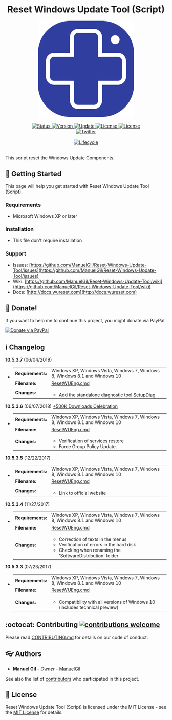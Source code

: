 <div align="center">
	<h1> Reset Windows Update Tool (Script) </h1>
</div>

<div align="center">
	<a href="https://wureset.com/downloads.php" target="_blank">
		<img src="https://github.com/ManuelGil/Reset-Windows-Update-Tool/blob/master/docs/images/wureset.png?raw=true" alt="Logo" height="300" width="300">
	</a>
</div>
<br />
<div align="center">
	<a href="#changelog">
		<img src="https://img.shields.io/badge/stability-frozen-blue.svg" alt="Status">
	</a>
	<a href="#changelog">
		<img src="https://img.shields.io/badge/release-v10.5.3.7-blue.svg" alt="Version">
	</a>
	<a href="#changelog">
		<img src="https://img.shields.io/badge/update-juny-yellowgreen.svg" alt="Update">
	</a>
	<a href="https://gallery.technet.microsoft.com/scriptcenter/Reset-Windows-Update-Agent-d824badc" target="_blank">
		<img src="https://img.shields.io/badge/downloads-%2B500K-green.svg" alt="License">
	</a>
	<a href="#license">
		<img src="https://img.shields.io/badge/license-MIT%20License-green.svg" alt="License">
	</a>
</div>

<div align="center">
	<a href="https://twitter.com/intent/follow?screen_name=wureset">
		<img src="https://img.shields.io/twitter/follow/wureset.svg?style=social" alt="Twitter">
	</a>
</div>
<br />
<div align="center">
	<a href="https://support.microsoft.com/en-us/help/13853/windows-lifecycle-fact-sheet">
		<img src="https://github.com/ManuelGil/Reset-Windows-Update-Tool/blob/master/docs/images/Windows-Update.png?raw=true" alt="Lifecycle">
	</a>
</div>
<br />

This script reset the Windows Update Components.

<a name="started"></a>
## :traffic_light: Getting Started

This page will help you get started with Reset Windows Update Tool (Script).

<a name="requirements"></a>
### Requirements

  * Microsoft Windows XP or later

<a name="installation"></a>
### Installation

  * This file don't require installation

<a name="support"></a>
### Support
  * Issues: [https://github.com/ManuelGil/Reset-Windows-Update-Tool/issues](https://github.com/ManuelGil/Reset-Windows-Update-Tool/issues)
  * Wiki: [https://github.com/ManuelGil/Reset-Windows-Update-Tool/wiki](https://github.com/ManuelGil/Reset-Windows-Update-Tool/wiki)
  * Docs: [http://docs.wureset.com](http://docs.wureset.com)

<a name="Donate"></a>
## :gift: Donate!

If you want to help me to continue this project, you might donate via PayPal.

<a href="https://paypal.me/ManuelFGil"><img src="https://www.paypalobjects.com/webstatic/en_US/i/btn/png/btn_donate_92x26.png" alt="Donate via PayPal"></a>

<a name="changelog"></a>
## :information_source: Changelog

**10.5.3.7** (06/04/2019)

  * <table border="0" cellpadding="4">
		<tr>
			<td><strong>
				Requirements:
			</strong></td>
			<td>
				Windows XP, Windows Vista, Windows 7, Windows 8, Windows 8.1
				and Windows 10
			</td>
		</tr>
		<tr>
			<td>
				<strong>Filename:</strong>
			</td>
			<td>
				<a href="https://github.com/ManuelGil/Script-Reset-Windows-Update-Tool">
					ResetWUEng.cmd
				</a>
			</td>
		</tr>
		<tr>
			<td>
				<strong>Changes:</strong>
			</td>
			<td>
				<ul>
					<li>
						Add the standalone diagnostic tool <a href="https://go.microsoft.com/fwlink/?linkid=870142" target="_blank">SetupDiag</a>
					</li>
				</ul>
			</td>
		</tr>
	</table>

**10.5.3.6** (06/07/2018) [+500K Downloads Celebration](https://gallery.technet.microsoft.com/scriptcenter/Reset-Windows-Update-Agent-d824badc)

  * <table border="0" cellpadding="4">
		<tr>
			<td><strong>
				Requirements:
			</strong></td>
			<td>
				Windows XP, Windows Vista, Windows 7, Windows 8, Windows 8.1
				and Windows 10
			</td>
		</tr>
		<tr>
			<td>
				<strong>Filename:</strong>
			</td>
			<td>
				<a href="https://github.com/ManuelGil/Script-Reset-Windows-Update-Tool">
					ResetWUEng.cmd
				</a>
			</td>
		</tr>
		<tr>
			<td>
				<strong>Changes:</strong>
			</td>
			<td>
				<ul>
					<li>
						Verification of services restore
					</li>
					<li>
						Force Group Policy Update.
					</li>
				</ul>
			</td>
		</tr>
	</table>

**10.5.3.5** (12/22/2017)

  * <table border="0" cellpadding="4">
		<tr>
			<td><strong>
				Requirements:
			</strong></td>
			<td>
				Windows XP, Windows Vista, Windows 7, Windows 8, Windows 8.1
				and Windows 10
			</td>
		</tr>
		<tr>
			<td>
				<strong>Filename:</strong>
			</td>
			<td>
				<a href="https://github.com/ManuelGil/Script-Reset-Windows-Update-Tool">
					ResetWUEng.cmd
				</a>
			</td>
		</tr>
		<tr>
			<td>
				<strong>Changes:</strong>
			</td>
			<td>
				<ul>
					<li>
						Link to official website
					</li>
				</ul>
			</td>
		</tr>
	</table>

**10.5.3.4** (11/27/2017)

  * <table border="0" cellpadding="4">
		<tr>
			<td><strong>
				Requirements:
			</strong></td>
			<td>
				Windows XP, Windows Vista, Windows 7, Windows 8, Windows 8.1
				and Windows 10
			</td>
		</tr>
		<tr>
			<td>
				<strong>Filename:</strong>
			</td>
			<td>
				<a href="https://github.com/ManuelGil/Script-Reset-Windows-Update-Tool">
					ResetWUEng.cmd
				</a>
			</td>
		</tr>
		<tr>
			<td>
				<strong>Changes:</strong>
			</td>
			<td>
				<ul>
					<li>
						Correction of texts in the menus
					</li>
					<li>
						Verification of errors in the hard disk
					</li>
					<li>
						Checking when renaming the 'SoftwareDistribution' folder
					</li>
				</ul>
			</td>
		</tr>
	</table>

**10.5.3.3** (07/23/2017)

  * <table border="0" cellpadding="4">
		<tr>
			<td><strong>
				Requirements:
			</strong></td>
			<td>
				Windows XP, Windows Vista, Windows 7, Windows 8, Windows 8.1
				and Windows 10
			</td>
		</tr>
		<tr>
			<td>
				<strong>Filename:</strong>
			</td>
			<td>
				<a href="https://github.com/ManuelGil/Script-Reset-Windows-Update-Tool">
					ResetWUEng.cmd
				</a>
			</td>
		</tr>
		<tr>
			<td>
				<strong>Changes:</strong>
			</td>
			<td>
				<ul>
					<li>
						Compatibility with all versions of Windows 10
						(includes technical preview)
					</li>
				</ul>
			</td>
		</tr>
	</table>

<a name="contributing"></a>
## :octocat: Contributing [![contributions welcome](https://img.shields.io/badge/contributions-welcome-brightgreen.svg)](https://github.com/ManuelGil/Reset-Windows-Update-Tool/issues)

Please read [CONTRIBUTING.md](https://github.com/ManuelGil/Reset-Windows-Update-Tool/blob/master/CONTRIBUTING.md)
 for details on our code of conduct.

<a name="authors"></a>
## :eyeglasses: Authors

  * **Manuel Gil** - *Owner* - [ManuelGil](https://github.com/ManuelGil) 

See also the list of [contributors](https://github.com/ManuelGil/Script-Reset-Windows-Update-Tool/contributors)
 who participated in this project.

<a name="license"></a>
## :memo: License

Reset Windows Update Tool (Script) is licensed under the MIT License - see the
 [MIT License](https://opensource.org/licenses/MIT) for details.
